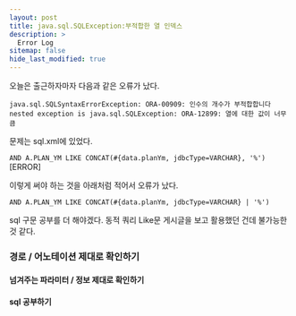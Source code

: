 ```yaml
---
layout: post
title: java.sql.SQLException:부적합한 열 인덱스
description: >
  Error Log
sitemap: false
hide_last_modified: true
---
```


오늘은 출근하자마자 다음과 같은 오류가 났다.

``java.sql.SQLSyntaxErrorException: ORA-00909: 인수의 개수가 부적합합니다``
``nested exception is java.sql.SQLException: ORA-12899: 열에 대한 값이 너무 큼``

문제는 sql.xml에 있었다.

``AND A.PLAN_YM LIKE CONCAT(#{data.planYm, jdbcType=VARCHAR}, '%')`` [ERROR]

이렇게 써야 하는 것을 아래처럼 적어서 오류가 났다.

``AND A.PLAN_YM LIKE CONCAT(#{data.planYm, jdbcType=VARCHAR} | '%')``

sql 구문 공부를 더 해야겠다.
동적 쿼리 Like문 게시글을 보고 활용했던 건데 불가능한 것 같다.

### 경로 / 어노테이션 제대로 확인하기
#### 넘겨주는 파라미터 / 정보 제대로 확인하기
#### sql 공부하기